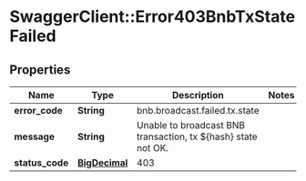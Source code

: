 # SwaggerClient::Error403BnbTxStateFailed

## Properties
Name | Type | Description | Notes
------------ | ------------- | ------------- | -------------
**error_code** | **String** | bnb.broadcast.failed.tx.state | 
**message** | **String** | Unable to broadcast BNB transaction, tx ${hash} state not OK. | 
**status_code** | [**BigDecimal**](BigDecimal.md) | 403 | 

